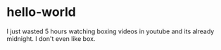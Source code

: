 # hello-world

I just wasted 5 hours watching boxing videos in youtube and its already midnight.
I don't even like box.
